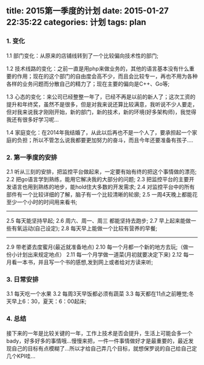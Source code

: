 title: 2015第一季度的计划
date: 2015-01-27 22:35:22
categories: 计划
tags: plan
---

### 1. 变化

1.1 部门变化：从原来的店铺线转到了一个比较偏向技术性的部门;

1.2 技术线路的变化：之前一直是用php来做业务的，其他的语言基本没有什么重要的作用；现在的这个部门的自由度会高不少，而且会比较专一，再也不用为各种各样的业务问题而分散自己的精力了；现在主要的偏向是C++、Go等;

1.3 心态的变化：来公司已经整整一年了，已经不再是以前的新人了；这次工资的提升和年终奖，虽然不是很多，但是对我来说还算比较满意，我听说不少人要走，但对我来说我才刚刚开始，新的部门，新的技术，新的环境(好多架构师)，我觉得我还有很多好学习呢...

1.4 家庭变化：在2014年我结婚了，从此以后再也不是一个人了，要承担起一个家庭的负担；所以不管怎么说我都要更加努力的奋斗，而且今年还要准备有孩子....

### 2. 第一季度的安排

2.1 听从三刻的安排，把监控平台做起来，一定要有始有终的把这个事情做的漂亮;
2.2 把go语言学到熟练，能用它解决我的大部分的问题;
2.3 把监控平台的主要开发语言也用到熟练的地步，能hold住大多数的开发需求;
2.4 对监控平台中的所有部件有一个比较详细的了解，脑子有一个比较清晰的轮廓;
2.5 一周4天晚上都能花至少一个小时的时间用来看书;

****

2.5 每天能坚持早起;
2.6 周六、周一、周三 都能坚持去跑步;
2.7 早上起来能做一些有氧运动(自己设定);
2.8 每天早上能做一个比较有营养的早餐;

****

2.9 带老婆去度蜜月(最近就准备地点)
2.10 每一个月都一个新的地方去玩;（做一份小计划出来规定地点）
2.11 每一个月学做一道菜(月初就要决定下来)
2.12 每一月看一本书，并且写一个书的感想,发到网上或者给对方读来听;

### 3. 日常安排

3.1 每天吃一个水果
3.2 每周3天早饭都必须有蔬菜
3.3 每天都在11点之前睡觉;冬天早上6：30，夏天：6：00起床;

### 4. 总结

接下来的一年是比较关键的一年，工作上技术是否会提升，生活上可能会多一个bady，好多好多的事情哦...慢慢来把，一件一件事情做好才是最重要的，最近发现自己的目标有点模糊了...所以才给自己弄几个目标，就想保罗说的自己给自己定几个KPI哇...



